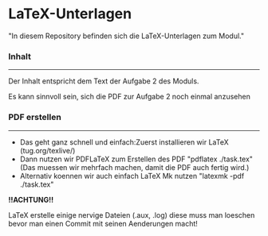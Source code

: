 # LaTeX-Unterlagen


"In diesem Repository befinden sich die LaTeX-Unterlagen zum Modul."

### Inhalt
---


Der Inhalt entspricht dem Text der Aufgabe 2 des Moduls.

Es kann sinnvoll sein, sich die PDF zur Aufgabe 2 noch einmal
anzusehen


### PDF erstellen
---

* Das geht ganz schnell und einfach:Zuerst installieren wir LaTeX (tug.org/texlive/)
* Dann nutzen wir PDFLaTeX zum Erstellen des PDF
	"pdflatex ./task.tex" (Das muessen wir mehrfach machen, damit die PDF auch fertig wird.)
* Alternativ koennen wir auch einfach LaTeX Mk nutzen 
	"latexmk -pdf ./task.tex"


**!!ACHTUNG!!**

LaTeX erstelle einige nervige Dateien (.aux, .log) diese muss man loeschen bevor
man einen Commit mit seinen Aenderungen macht!